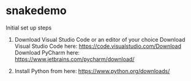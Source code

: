 # snakedemo

Initial set up steps

1. Download Visual Studio Code or an editor of your choice
Download Visual Studio Code here: https://code.visualstudio.com/Download
Download PyCharm here: https://www.jetbrains.com/pycharm/download/

2. Install Python from here: https://www.python.org/downloads/
